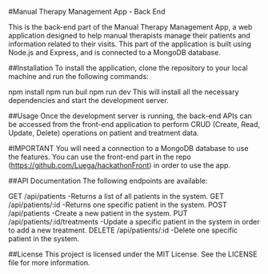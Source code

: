#Manual Therapy Management App - Back End

This is the back-end part of the Manual Therapy Management App, a web application designed to help manual therapists manage their patients and information related to their visits. This part of the application is built using Node.js and Express, and is connected to a MongoDB database.

##Installation
To install the application, clone the repository to your local machine and run the following commands:

npm install
npm run buil
npm run dev
This will install all the necessary dependencies and start the development server.

##Usage
Once the development server is running, the back-end APIs can be accessed from the front-end application to perform CRUD (Create, Read, Update, Delete) operations on patient and treatment data.

#IMPORTANT
You will need a connection to a MongoDB database to use the features.
You can use the front-end part in the repo (https://github.com/Luega/hackathonFront) in order to use the app.

##API Documentation
The following endpoints are available:

GET /api/patients -Returns a list of all patients in the system.
GET /api/patients/:id -Returns one specific patient in the system.
POST /api/patients -Create a new patient in the system.
PUT /api/patients/:id/treatments -Update a specific patient in the system in order to add a new treatment.
DELETE /api/patients/:id -Delete one specific patient in the system.

##License
This project is licensed under the MIT License. See the LICENSE file for more information.

